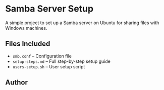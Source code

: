 # Samba Server Setup

A simple project to set up a Samba server on Ubuntu for sharing files with Windows machines.

## Files Included
- `smb.conf` – Configuration file
- `setup-steps.md` – Full step-by-step setup guide
- `users-setup.sh` – User setup script

## Author
<Sabbir>
